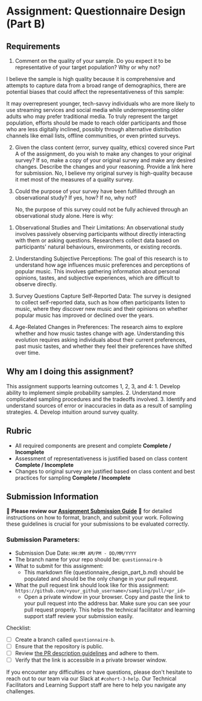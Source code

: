 # Assignment: Questionnaire Design (Part B)

## Requirements

1. Comment on the quality of your sample. Do you expect it to be representative of your target population? Why or why not?
   
I believe the sample is high quality because it is comprehensive and attempts to capture data from a broad range of demographics, there are potential biases that could affect the representativeness of this sample:

It may overrepresent younger, tech-savvy individuals who are more likely to use streaming services and social media while underrepresenting older adults who may prefer traditional media.
To truly represent the target population, efforts should be made to reach older participants and those who are less digitally inclined, possibly through alternative distribution channels like email lists, offline communities, or even printed surveys.
    
2. Given the class content (error, survey quality, ethics) covered since Part A of the assignment, do you wish to make any changes to your original survey? If so, make a copy of your original survey and make any desired changes. Describe the changes and your reasoning. Provide a link here for submission.
No, I believe my original survey is high-quality because it met most of the measures of a quality survey.
  
    

3. Could the purpose of your survey have been fulfilled through an observational study? If yes, how? If no, why not?

   No, the purpose of this survey could not be fully achieved through an observational study alone. Here is why:
   
1) Observational Studies and Their Limitations:
An observational study involves passively observing participants without directly interacting with them or asking questions. Researchers collect data based on participants' natural behaviours, environments, or existing records.

2) Understanding Subjective Perceptions:
The goal of this research is to understand how age influences music preferences and perceptions of popular music. This involves gathering information about personal opinions, tastes, and subjective experiences, which are difficult to observe directly.

3) Survey Questions Capture Self-Reported Data:
The survey is designed to collect self-reported data, such as how often participants listen to music, where they discover new music and their opinions on whether popular music has improved or declined over the years.

4) Age-Related Changes in Preferences:
The research aims to explore whether and how music tastes change with age. Understanding this evolution requires asking individuals about their current preferences, past music tastes, and whether they feel their preferences have shifted over time.

## Why am I doing this assignment?

This assignment supports learning outcomes 1, 2, 3, and 4:
	1.	Develop ability to implement simple probability samples.
	2.	Understand more complicated sampling procedures and the tradeoffs involved.
	3.	Identify and understand sources of error or inaccuracies in data as a result of sampling strategies.
	4.	Develop intuition around survey quality.

## Rubric

-	All required components are present and complete **Complete / Incomplete**
-	Assessment of representativeness is justified based on class content **Complete / Incomplete**
-	Changes to original survey are justified based on class content and best practices for sampling **Complete / Incomplete**

## Submission Information

🚨 **Please review our [Assignment Submission Guide](https://github.com/UofT-DSI/onboarding/blob/main/onboarding_documents/submissions.md)** 🚨 for detailed instructions on how to format, branch, and submit your work. Following these guidelines is crucial for your submissions to be evaluated correctly.

### Submission Parameters:
* Submission Due Date: `HH:MM AM/PM - DD/MM/YYYY`
* The branch name for your repo should be: `questionnaire-b`
* What to submit for this assignment:
    * This markdown file (questionnaire_design_part_b.md) should be populated and should be the only change in your pull request.
* What the pull request link should look like for this assignment: `https://github.com/<your_github_username>/sampling/pull/<pr_id>`
    * Open a private window in your browser. Copy and paste the link to your pull request into the address bar. Make sure you can see your pull request properly. This helps the technical facilitator and learning support staff review your submission easily.

Checklist:
- [ ] Create a branch called `questionnaire-b`.
- [ ] Ensure that the repository is public.
- [ ] Review [the PR description guidelines](https://github.com/UofT-DSI/onboarding/blob/main/onboarding_documents/submissions.md#guidelines-for-pull-request-descriptions) and adhere to them.
- [ ] Verify that the link is accessible in a private browser window.

If you encounter any difficulties or have questions, please don't hesitate to reach out to our team via our Slack at `#cohort-3-help`. Our Technical Facilitators and Learning Support staff are here to help you navigate any challenges.
